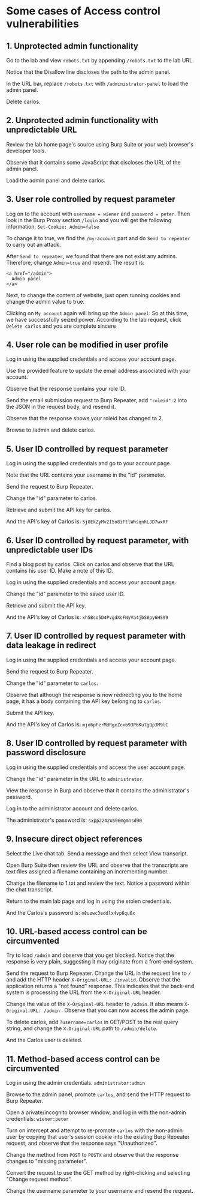 # Some cases of Access control vulnerabilities

## 1. Unprotected admin functionality

Go to the lab and view `robots.txt` by appending `/robots.txt` to the lab URL. 

Notice that the Disallow line discloses the path to the admin panel.

In the URL bar, replace `/robots.txt` with `/administrator-panel` to load the admin panel.

Delete carlos.

## 2. Unprotected admin functionality with unpredictable URL

Review the lab home page's source using Burp Suite or your web browser's developer tools.

Observe that it contains some JavaScript that discloses the URL of the admin panel.

Load the admin panel and delete carlos.

## 3. User role controlled by request parameter

Log on to the account with `username = wiener` and `password = peter`. Then look in the Burp Proxy section `/login` and you will get the following information: `Set-Cookie: Admin=false`

To change it to true, we find the `/my-account` part and do `Send to repeater` to
carry out an attack.

After `Send to repeater`, we found that there are not exist any admins. Therefore, change `Admin=true` and resend. The result is: 
```
<a href="/admin">
  Admin panel
</a>
```

Next, to change the content of website, just open running cookies and change the admin value to true.

Clicking on `My account` again will bring up the `Admin panel`. So at this time, we have 
successfully seized power. According to the lab request, click `Delete carlos` and you are complete sincere

## 4. User role can be modified in user profile

Log in using the supplied credentials and access your account page.

Use the provided feature to update the email address associated with your account.

Observe that the response contains your role ID.

Send the email submission request to Burp Repeater, add `"roleid":2` into the JSON in the request body, and resend it.

Observe that the response shows your roleid has changed to 2.

Browse to /admin and delete carlos.

## 5. User ID controlled by request parameter

Log in using the supplied credentials and go to your account page.

Note that the URL contains your username in the "id" parameter.

Send the request to Burp Repeater.

Change the "id" parameter to carlos.

Retrieve and submit the API key for carlos.

And the API's key of Carlos is: `5j0EkZyMv2I5o8iFtlWhsqnhLJD7wxRF`

## 6. User ID controlled by request parameter, with unpredictable user IDs

Find a blog post by carlos. Click on carlos and observe that the URL contains his user ID. Make a note of this ID.

Log in using the supplied credentials and access your account page.

Change the "id" parameter to the saved user ID.

Retrieve and submit the API key.

And the API's key of Carlos is: `xh5Bso5D4PvgdXsFNyVa4jbS8py6HS99`

## 7. User ID controlled by request parameter with data leakage in redirect

Log in using the supplied credentials and access your account page.

Send the request to Burp Repeater.

Change the "id" parameter to `carlos`.

Observe that although the response is now redirecting you to the home page, it has a body containing the API key belonging to `carlos`.

Submit the API key.

And the API's key of Carlos is: `mjo6pFzrMdRgxZcxb93P6Ku7gQp3M9lC`

## 8. User ID controlled by request parameter with password disclosure

Log in using the supplied credentials and access the user account page.

Change the "id" parameter in the URL to `administrator`.

View the response in Burp and observe that it contains the administrator's password.

Log in to the administrator account and delete carlos.

The administrator's password is: `sxpp2242u506mgmnsd90`

## 9. Insecure direct object references

Select the Live chat tab. Send a message and then select View transcript.

Open Burp Suite then review the URL and observe that the transcripts are text files assigned a filename containing an incrementing number.

Change the filename to 1.txt and review the text. Notice a password within the chat transcript.

Return to the main lab page and log in using the stolen credentials.

And the Carlos's password is: `o8uzwc3eddlx4vp6qu6x`

## 10. URL-based access control can be circumvented

Try to load `/admin` and observe that you get blocked. Notice that the response is very plain, suggesting it may originate from a front-end system.

Send the request to Burp Repeater. Change the URL in the request line to `/` and add the HTTP header `X-Original-URL: /invalid`. Observe that the application returns a "not found" response. This indicates that the back-end system is processing the URL from the `X-Original-URL` header.

Change the value of the `X-Original-URL` header to `/admin`. It also means `X-Original-URL: /admin` . Observe that you can now access the admin page.

To delete carlos, add `?username=carlos` in GET/POST to the real query string, and change the `X-Original-URL` path to `/admin/delete`.

And the Carlos user is deleted.

## 11. Method-based access control can be circumvented

Log in using the admin credentials. `administrator:admin`

Browse to the admin panel, promote `carlos`, and send the HTTP request to Burp Repeater.

Open a private/incognito browser window, and log in with the non-admin credentials: `wiener:peter`

Turn on intercept and attempt to re-promote `carlos` with the non-admin user by copying that user's session cookie into the existing Burp Repeater request, and observe that the response says "Unauthorized".

Change the method from `POST` to `POSTX` and observe that the response changes to "missing parameter".

Convert the request to use the GET method by right-clicking and selecting "Change request method".

Change the username parameter to your username and resend the request.
